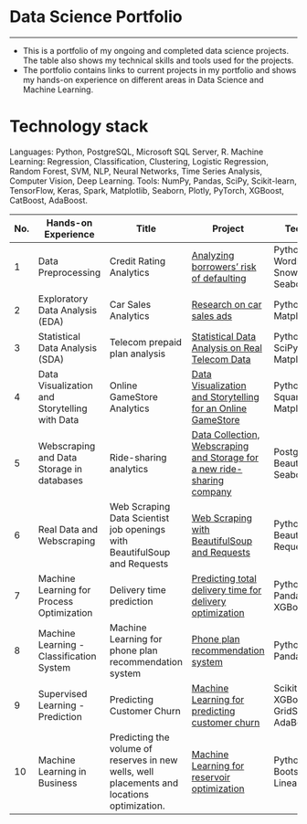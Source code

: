 # Data Science Portfolio

---

- This is a portfolio of my ongoing and completed data science projects. The table also shows my technical skills and tools used for the projects.
- The portfolio contains links to current projects in my portfolio and shows my hands-on experience on different areas in Data Science and Machine Learning.

# Technology stack
Languages: Python, PostgreSQL, Microsoft SQL Server, R.
Machine Learning: Regression, Classification, Clustering, Logistic Regression, Random Forest, SVM, NLP, Neural Networks, Time Series Analysis, Computer Vision, Deep Learning.
Tools: NumPy, Pandas, SciPy, Scikit-learn, TensorFlow, Keras, Spark, Matplotlib, Seaborn, Plotly, PyTorch, XGBoost, CatBoost, AdaBoost.

| No. |    Hands-on Experience |            Title                 |        Project       | Technical skills       |  Completed   |
|---- |   -------------------- |   ------------------------------ |     -------------   |--------------- |  ---------   |
|1    |   Data Preprocessing   |     Credit Rating Analytics          | [Analyzing borrowers’ risk of defaulting](https://github.com/chuksoo/credit_rating_analytics/blob/main/credit_rating_analytics.ipynb)           | Python, NLTK, WordNetLemmatizer, SnowballStemmer, Seaborn, Matplotlib |       &#9745; |
|2    |   Exploratory Data Analysis (EDA)   | Car Sales Analytics          | [Research on car sales ads](https://github.com/chuksoo/vehicle_price_analytics/blob/main/car_sales_EDA.ipynb)           | Python, Seaborn, Matplotlib |       &#9745; |
|3    |   Statistical Data Analysis (SDA)   | Telecom prepaid plan analysis       | [Statistical Data Analysis on Real Telecom Data](https://github.com/chuksoo/telecom_prepaid_plan_analytics/blob/main/megaline_phone_plan_SDA.ipynb)           | Python, Numpy, SciPy, Seaborn, Matplotlib |       &#9745; |
|4    |   Data Visualization and Storytelling with Data   | Online GameStore Analytics       | [Data Visualization and Storytelling for an Online GameStore](https://github.com/chuksoo/online_gamestore_analytics/blob/main/online_gamestore_analytics.ipynb)           | Python, Pandas, Squarify, Seaborn, Matplotlib |       &#9745; |
|5    |   Webscraping and Data Storage in databases  | Ride-sharing analytics       | [Data Collection, Webscraping and Storage for a new ride-sharing company](https://github.com/chuksoo/ride_sharing_analytics/blob/main/ride_sharing_SQL.ipynb)           | PostgreSQL, Python, BeautifulSoup, Seaborn, Matplotlib |       &#9744; |
|6    |   Real Data and Webscraping  | Web Scraping Data Scientist job openings with BeautifulSoup and Requests    | [Web Scraping with BeautifulSoup and Requests](https://github.com/chuksoo/bs4-web-scraper/blob/main/PyScrape.ipynb)           | Python, BeautifulSoup, Requests |       &#9745; |
|7    |   Machine Learning for Process Optimization  | Delivery time prediction   | [Predicting total delivery time for delivery optimization](https://github.com/chuksoo/dash_to_predict/blob/main/dash_predictML.ipynb)           | Python, Scikit-learn, Pandas, Seaborn, XGBoost |       &#9744; |
|8    |   Machine Learning - Classification System  | Machine Learning for phone plan recommendation system    | [Phone plan recommendation system](https://github.com/chuksoo/telecom_recommender_systemML/blob/main/telecom_recommender_systemML.ipynb)           | Python, Scikit-learn, Pandas |       &#9745; |
|9    |   Supervised Learning - Prediction  | Predicting Customer Churn   | [Machine Learning for predicting customer churn](https://github.com/chuksoo/customer_churn_predictML/blob/main/customer_churn_predictML.ipynb)           | Scikit-learn, XGBoost, GridSearchCV, AdaBoost |       &#9744; |
|10    |   Machine Learning in Business  | Predicting the volume of reserves in new wells, well placements and locations optimization.   | [Machine Learning for reservoir optimization](https://github.com/chuksoo/reservoir_optimizationML/blob/main/oil_reserves_predictML.ipynb)           | Python, Scikit-learn, Bootstrapping, LinearRegression |       &#9744; |
